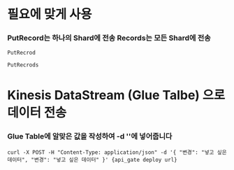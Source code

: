 # 필요에 맞게 사용 
### PutRecord는 하나의 Shard에 전송 Records는 모든 Shard에 전송
```
PutRecrod
```
```
PutRecrods
```

# Kinesis DataStream (Glue Talbe) 으로 데이터 전송
### Glue Table에 알맞은 값을 작성하여 -d ''에 넣어줍니다
```
curl -X POST -H "Content-Type: application/json" -d '{ "변경": "넣고 싶은 데이터", "변경": "넣고 싶은 데이터" }' {api_gate deploy url}
```
